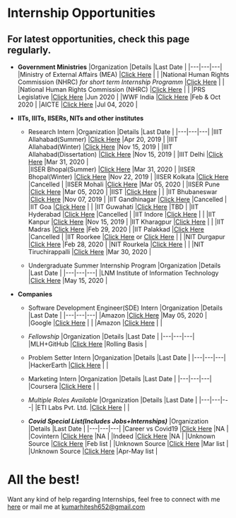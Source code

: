 # Internship Opportunities

## For latest opportunities, check this page regularly.

- **Government Ministries**
  |Organization   |Details   |Last Date   |
  |---|---|---|
  |Ministry of External Affairs (MEA)   |[Click Here](https://www.mea.gov.in/internship-in-mea.htm)   |   |
  |National Human Rights Commission (NHRC) *for short term Internship Programm*   |[Click Here](http://nhrc.nic.in/training-programmes/short-term-internship-programme)   |   |
  |National Human Rights Commission (NHRC)   |[Click Here](http://nhrc.nic.in/training-&-research/training-programmes/summer-intership-programmes)   |   |
  |PRS Legislative   |[Click Here](https://www.prsindia.org/aboutus/internships-at-prs)   |Jun 2020   |
  |WWF India   |[Click Here](https://www.wwfindia.org/who_we_are/internship_at_wwf_india/)   |Feb & Oct 2020   |
  |AICTE   |[Click Here](https://www.aicte-india.org/sites/default/files/AICTE%20Advertisement%20for%20intern.pdf#overlay-context=)   |Jul 04, 2020   |
  
- **IITs, IIITs, IISERs, NITs and other institutes**
  - Research Intern
    |Organization   |Details   |Last Date   |
    |---|---|---|
    |IIIT Allahabad(Summer)   |[Click Here](https://as.iiita.ac.in/index.php/2019/03/17/internship/)   |Apr 20, 2019   |
    |IIIT Allahabad(Winter)   |[Click Here](https://as.iiita.ac.in/index.php/2019/03/17/internship/)   |Nov 15, 2019   |
    |IIIT Allahabad(Dissertation)   |[Click Here](https://as.iiita.ac.in/index.php/2019/03/17/internship/)   |Nov 15, 2019   |
    |IIIT Delhi   |[Click Here](https://www.iiitd.ac.in/placement/summer-internships)   |Mar 31, 2020   |    
    |IISER Bhopal(Summer)   |[Click Here](https://www.iiserb.ac.in/doaa/internship)   |Mar 31, 2020   |
    |IISER Bhopal(Winter)   |[Click Here](https://www.iiserb.ac.in/doaa/internship)   |Nov 22, 2019   |
    |IISER Kolkata   |[Click Here](https://www.iiserkol.ac.in/~summer.research/)   |Cancelled   |
    |IISER Mohali   |[Click Here](https://www.iisermohali.ac.in/home/front-page-articles/admission-summer-research-program-2020)   |Mar 05, 2020   |
    |IISER Pune   |[Click Here](https://www.iiserpune.ac.in/~sspc/)   |Mar 05, 2020   |
    |IIST   |[Click Here](https://www.iist.ac.in/career/4)   |   |
    |IIT Bhubaneswar   |[Click Here](http://webapps.iitbbs.ac.in/internship-application/index.php)   |Nov 07, 2019   |
    |IIT Gandhinagar   |[Click Here](https://srip.iitgn.ac.in/info/)   |Cancelled   |
    |IIT Goa   |[Click Here](https://www.iitgoa.ac.in/academic.php?pg=intern)   |   |
    |IIT Guwahati   |[Click Here](https://www.iitg.ac.in/cse/summerinternship/)   |TBD   |
    |IIT Hyderabad   |[Click Here](https://cse.iith.ac.in/admissions/internships.html)   |Cancelled   |
    |IIT Indore   |[Click Here](http://people.iiti.ac.in/~sdhina/index.php/opportunities1/internshippositions)   |   |
    |IIT Kanpur   |[Click Here](https://www.teqipiitk.in/workshop/2019/wi19/)   |Nov 15, 2019   |
    |IIT Kharagpur   |[Click Here](https://cse.iitkgp.ac.in/?summerinterns.html)   |   |
    |IIT Madras   |[Click Here](https://sfp.iitm.ac.in)   |Feb 29, 2020   |
    |IIT Palakkad   |[Click Here](https://sun.iitpkd.ac.in)   |Cancelled   |
    |IIT Roorkee   |[Click Here](https://www.iitr.ac.in/dic/internship.html) or [Click Here](http://spark.iitr.ac.in)   |   |
    |NIT Durgapur   |[Click Here](https://admin.nitdgp.ac.in/files/newsfeed/2020/01/15/Summer_Internship.pdf)   |Feb 28, 2020   |
    |NIT Rourkela   |[Click Here](https://eapplication.nitrkl.ac.in/internship/)   |   |
    |NIT Tiruchirappalli   |[Click Here](https://www.nitt.edu/home/rc/Summer-Internship-2020.pdf)   |Mar 30, 2020   |
    
  - Undergraduate Summer Internship Program
    |Organization   |Details   |Last Date   |
    |---|---|---|
    |LNM Institute of Information Technology   |[Click Here](https://lusip.lnmiit.ac.in)   |May 15, 2020   |   
    
- **Companies**
  - Software Development Engineer(SDE) Intern
    |Organization   |Details   |Last Date   |
    |---|---|---|
    |Amazon   |[Click Here](https://www.amazewit.in/amazewow)   |May 05, 2020   |
    |Google   |[Click Here](https://buildyourfuture.withgoogle.com/internships/)   |   |
    |Amazon   |[Click Here](https://www.amazon.jobs/en/jobs/1178976/sde-intern)   |   |    
    
  - *Fellowship*
    |Organization   |Details   |Last Date   |
    |---|---|---|
    |MLH+GitHub   |[Click Here](https://fellowship.mlh.io)   |Rolling Basis   |
    
  - Problem Setter Intern
    |Organization   |Details   |Last Date   |
    |---|---|---|
    |HackerEarth   |[Click Here](https://www.linkedin.com/jobs/view/1841861546/)   |   |
    
  - Marketing Intern
    |Organization   |Details   |Last Date   |
    |---|---|---|
    |Coursera   |[Click Here](https://jobs.lever.co/coursera/e903a438-b6e8-42ee-a3fa-f4c71a8c773a/apply?lever-source=glassdoor)   |   |
    
  - *Multiple Roles Available*
    |Organization   |Details   |Last Date   |
    |---|---|---|
    |ETI Labs Pvt. Ltd.   |[Click Here](http://www.etilabs.com/summerintern2020/)   |   |
    
  - ***Covid Special List(Includes Jobs+Internships)***
    |Organization   |Details   |Last Date   |
    |---|---|---|
    |Career vs Covid19   |[Click Here](https://www.careervscovid19.com/)   |NA   |
    |Covintern   |[Click Here](https://covintern.com/jobs/)   |NA   |
    |Indeed   |[Click Here](https://www.indeed.com/career-advice/finding-a-job/companies-hiring-now)   |NA   |
    |Unknown Source   |[Click Here](https://docs.google.com/spreadsheets/u/1/d/1M-8J7z605dcPhUjYfyiKVxuci0e4AWsDLo_tvs19C5M/htmlview)   |Feb list   |
    |Unknown Source   |[Click Here](https://docs.google.com/spreadsheets/d/1R9IR8Z3-gU8uf76HOvVvh44R-UeQAxzmDe03E_vwRfs/edit#gid=388136490)   |Mar list   |
    |Unknown Source   |[Click Here](https://docs.google.com/spreadsheets/d/1xwjaQ-Bjf9G6FZlfmiNTf4S1FjI0wu85HWmjKPwlLME/edit#gid=564244326)   |Apr-May list   |
    
# All the best!

Want any kind of help regarding Internships, feel free to connect with me [here](https://www.linkedin.com/in/hitesh-kumar-a03a2b16b/) or mail me at kumarhitesh652@gmail.com
